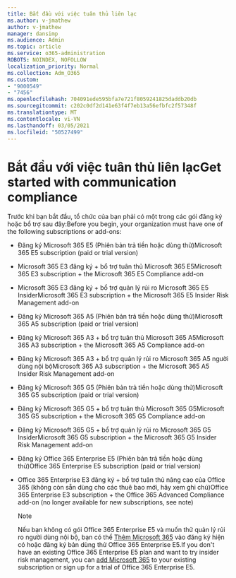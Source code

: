 ```yaml
---
title: Bắt đầu với việc tuân thủ liên lạc
ms.author: v-jmathew
author: v-jmathew
manager: dansimp
ms.audience: Admin
ms.topic: article
ms.service: o365-administration
ROBOTS: NOINDEX, NOFOLLOW
localization_priority: Normal
ms.collection: Adm_O365
ms.custom:
- "9000549"
- "7456"
ms.openlocfilehash: 704091ede595bfa7e721f8059241825daddb20db
ms.sourcegitcommit: c202c0df2d141e63f4f7eb13a56efbfc2f57348f
ms.translationtype: MT
ms.contentlocale: vi-VN
ms.lasthandoff: 03/05/2021
ms.locfileid: "50527499"
---
```

# <a name="get-started-with-communication-compliance"></a><span data-ttu-id="2ff64-102">Bắt đầu với việc tuân thủ liên lạc</span><span class="sxs-lookup"><span data-stu-id="2ff64-102">Get started with communication compliance</span></span>

<span data-ttu-id="2ff64-103">Trước khi bạn bắt đầu, tổ chức của bạn phải có một trong các gói đăng ký hoặc bổ trợ sau đây:</span><span class="sxs-lookup"><span data-stu-id="2ff64-103">Before you begin, your organization must have one of the following subscriptions or add-ons:</span></span>

* <span data-ttu-id="2ff64-104">Đăng ký Microsoft 365 E5 (Phiên bản trả tiền hoặc dùng thử)</span><span class="sxs-lookup"><span data-stu-id="2ff64-104">Microsoft 365 E5 subscription (paid or trial version)</span></span>
* <span data-ttu-id="2ff64-105">Microsoft 365 E3 đăng ký + bổ trợ tuân thủ Microsoft 365 E5</span><span class="sxs-lookup"><span data-stu-id="2ff64-105">Microsoft 365 E3 subscription + the Microsoft 365 E5 Compliance add-on</span></span>
* <span data-ttu-id="2ff64-106">Microsoft 365 E3 đăng ký + bổ trợ quản lý rủi ro Microsoft 365 E5 Insider</span><span class="sxs-lookup"><span data-stu-id="2ff64-106">Microsoft 365 E3 subscription + the Microsoft 365 E5 Insider Risk Management add-on</span></span>
* <span data-ttu-id="2ff64-107">Đăng ký Microsoft 365 A5 (Phiên bản trả tiền hoặc dùng thử)</span><span class="sxs-lookup"><span data-stu-id="2ff64-107">Microsoft 365 A5 subscription (paid or trial version)</span></span>
* <span data-ttu-id="2ff64-108">Đăng ký Microsoft 365 A3 + bổ trợ tuân thủ Microsoft 365 A5</span><span class="sxs-lookup"><span data-stu-id="2ff64-108">Microsoft 365 A3 subscription + the Microsoft 365 A5 Compliance add-on</span></span>
* <span data-ttu-id="2ff64-109">Đăng ký Microsoft 365 A3 + bổ trợ quản lý rủi ro Microsoft 365 A5 người dùng nội bộ</span><span class="sxs-lookup"><span data-stu-id="2ff64-109">Microsoft 365 A3 subscription + the Microsoft 365 A5 Insider Risk Management add-on</span></span>
* <span data-ttu-id="2ff64-110">Đăng ký Microsoft 365 G5 (Phiên bản trả tiền hoặc dùng thử)</span><span class="sxs-lookup"><span data-stu-id="2ff64-110">Microsoft 365 G5 subscription (paid or trial version)</span></span>
* <span data-ttu-id="2ff64-111">Đăng ký Microsoft 365 G5 + bổ trợ tuân thủ Microsoft 365 G5</span><span class="sxs-lookup"><span data-stu-id="2ff64-111">Microsoft 365 G5 subscription + the Microsoft 365 G5 Compliance add-on</span></span>
* <span data-ttu-id="2ff64-112">Đăng ký Microsoft 365 G5 + bổ trợ quản lý rủi ro Microsoft 365 G5 Insider</span><span class="sxs-lookup"><span data-stu-id="2ff64-112">Microsoft 365 G5 subscription + the Microsoft 365 G5 Insider Risk Management add-on</span></span>
* <span data-ttu-id="2ff64-113">Đăng ký Office 365 Enterprise E5 (Phiên bản trả tiền hoặc dùng thử)</span><span class="sxs-lookup"><span data-stu-id="2ff64-113">Office 365 Enterprise E5 subscription (paid or trial version)</span></span>
* <span data-ttu-id="2ff64-114">Office 365 Enterprise E3 đăng ký + bổ trợ tuân thủ nâng cao của Office 365 (không còn sẵn dùng cho các thuê bao mới, hãy xem ghi chú)</span><span class="sxs-lookup"><span data-stu-id="2ff64-114">Office 365 Enterprise E3 subscription + the Office 365 Advanced Compliance add-on (no longer available for new subscriptions, see note)</span></span>

    > [!NOTE]
    > <span data-ttu-id="2ff64-115">Nếu bạn không có gói Office 365 Enterprise E5 và muốn thử quản lý rủi ro người dùng nội bộ, bạn có thể [Thêm Microsoft 365](https://go.microsoft.com/fwlink/?linkid=2130508) vào đăng ký hiện có hoặc đăng ký bản dùng thử Office 365 Enterprise E5.</span><span class="sxs-lookup"><span data-stu-id="2ff64-115">If you don't have an existing Office 365 Enterprise E5 plan and want to try insider risk management, you can [add Microsoft 365](https://go.microsoft.com/fwlink/?linkid=2130508) to your existing subscription or sign up for a trial of Office 365 Enterprise E5.</span></span>

